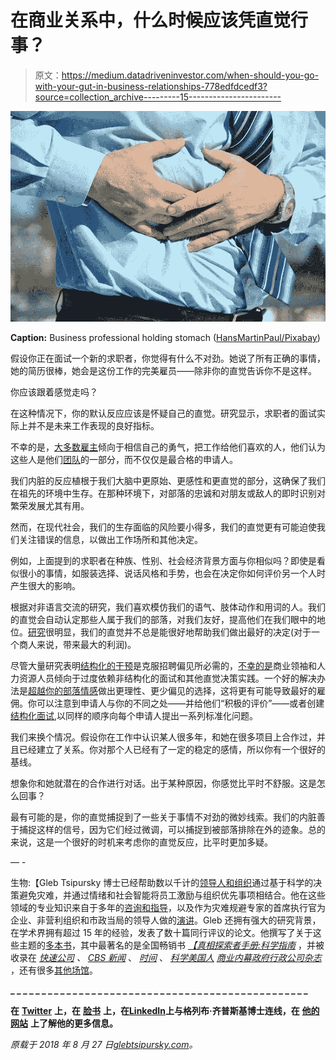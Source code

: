 # 在商业关系中，什么时候应该凭直觉行事？

> 原文：<https://medium.datadriveninvestor.com/when-should-you-go-with-your-gut-in-business-relationships-778edfdcedf3?source=collection_archive---------15----------------------->

![](img/31f209cfe9afb2efdda5134a79c8b650.png)

**Caption:** Business professional holding stomach ([HansMartinPaul/Pixabay](https://pixabay.com/en/abdominal-pain-attack-medical-2493327/))

假设你正在面试一个新的求职者，你觉得有什么不对劲。她说了所有正确的事情，她的简历很棒，她会是这份工作的完美雇员——除非你的直觉告诉你不是这样。

你应该跟着感觉走吗？

在这种情况下，你的默认反应应该是怀疑自己的直觉。研究显示，求职者的面试实际上并不是未来工作表现的良好指标。

不幸的是，[大多数雇主](https://www.prnewswire.com/news-releases/companies-not-ready-to-realize-promise-of-big-data-according-to-corporate-executive-board-129366398.html)倾向于相信自己的勇气，把工作给他们喜欢的人，他们认为这些人是他们[团队](http://journals.sagepub.com/doi/abs/10.1111/j.1467-9280.2008.02100.x)的一部分，而不仅仅是最合格的申请人。

我们内脏的反应植根于我们大脑中更原始、更感性和更直觉的部分，这确保了我们在祖先的环境中生存。在那种环境下，对部落的忠诚和对朋友或敌人的即时识别对繁荣发展尤其有用。

然而，在现代社会，我们的生存面临的风险要小得多，我们的直觉更有可能迫使我们关注错误的信息，以做出工作场所和其他决定。

例如，上面提到的求职者在种族、性别、社会经济背景方面与你相似吗？即使是看似很小的事情，如服装选择、说话风格和手势，也会在决定你如何评价另一个人时产生很大的影响。

根据对非语言交流的研究，我们喜欢模仿我们的语气、肢体动作和用词的人。我们的直觉会自动认定那些人属于我们的部落，对我们友好，提高他们在我们眼中的地位。[研究](https://www.ncjrs.gov/App/AbstractDB/AbstractDBDetails.aspx?id=209428)很明显，我们的直觉并不总是能很好地帮助我们做出最好的决定(对于一个商人来说，带来最大的利润)。

尽管大量研究表明[结构化的干预](https://www.ncbi.nlm.nih.gov/pmc/articles/PMC4554714/)是克服招聘偏见所必需的，[不幸的是](http://onlinelibrary.wiley.com/doi/10.1111/j.1754-9434.2008.00058.x/full)商业领袖和人力资源人员倾向于过度依赖非结构化的面试和其他直觉决策实践。一个好的解决办法是[超越你的部落情感](http://intentionalinsights.org/protect-your-relationships-by-cutting-off-your-anchors)做出更理性、更少偏见的选择，这将更有可能导致最好的雇佣。你可以注意到申请人与你的不同之处——并给他们“积极的评价”——或者创建[结构化面试](http://www.simplypsychology.org/interviews.html),以同样的顺序向每个申请人提出一系列标准化问题。

我们来换个情况。假设你在工作中认识某人很多年，和她在很多项目上合作过，并且已经建立了关系。你对那个人已经有了一定的稳定的感情，所以你有一个很好的基线。

想象你和她就潜在的合作进行对话。出于某种原因，你感觉比平时不舒服。这是怎么回事？

最有可能的是，你的直觉捕捉到了一些关于事情不对劲的微妙线索。我们的内脏善于捕捉这样的信号，因为它们经过微调，可以捕捉到被部落排除在外的迹象。总的来说，这是一个很好的时机来考虑你的直觉反应，比平时更加多疑。

— -

生物:【Gleb Tsipursky 博士已经帮助数以千计的[领导人和组织](http://glebtsipursky.com/testimonials/)通过基于科学的决策避免灾难，并通过情绪和社会智能将员工激励与组织优先事项相结合。他在这些领域的专业知识来自于多年的[咨询和指导](http://glebtsipursky.com/coaching/)，以及作为灾难规避专家的首席执行官为企业、非营利组织和市政当局的领导人做的[演讲](http://glebtsipursky.com/speaking/)。Gleb 还拥有强大的研究背景，在学术界拥有超过 15 年的经验，发表了数十篇同行评议的论文。他撰写了关于这些主题的[多本书](https://smile.amazon.com/Gleb-Tsipursky/e/B00SF051VK/ref=dp_byline_cont_ebooks_1)，其中最著名的是全国畅销书 [*【真相探索者手册:科学指南*](http://glebtsipursky.com/the-truth-seekers-handbook-a-science-based-guide/) ，并被收录在 [*快速公司*](https://www.fastcompany.com/40575508/why-go-with-your-gut-is-terrible-advice) *、* [*CBS 新闻*](https://www.cbsnews.com/video/study-says-taking-a-small-break-from-facebook-might-be-good-for-your-mental-health/) 、 [*时间*](http://time.com/4257876/wounded-warrior-project-scandal/) 、 [*科学美国人*](https://blogs.scientificamerican.com/observations/how-to-avoid-business-disasters-with-behavioral-science/) [*商业内幕*](http://www.businessinsider.com/how-to-handle-a-delusional-boss-who-makes-your-day-impossible-2017-11)[*政府行政*](http://www.govexec.com/excellence/promising-practices/2017/03/heres-why-your-gut-instinct-wrong-work-and-how-know-when-it-isnt/136104/)[*公司杂志*](https://www.inc.com/jessica-stillman/a-behavioral-scientist-explains-how-to-deal-with-people-who-believe-things-that-are-just-not-true.html) ，还有很多[其他场馆](http://glebtsipursky.com/media/)。

**_ _ _ _ _ _ _ _ _ _ _ _ _ _ _ _ _ _ _ _ _ _ _ _ _ _ _ _ _ _ _ _ _ _ _ _ _ _ _ _ _ _ _ _ _ _ _ _**

**在** [**Twitter**](https://twitter.com/Gleb_Tsipursky) **上，在** [**脸书**](https://www.facebook.com/Dr-Gleb-Tsipursky-468695349847623/?ref=br_tf) **上，在**[**LinkedIn**](https://www.linkedin.com/in/dr-gleb-tsipursky-89ab4b23)**上与格列布·齐普斯基博士连线，在** [**他的网站**](http://glebtsipursky.com/about/) **上了解他的更多信息。**

*原载于 2018 年 8 月 27 日*[*glebtsipursky.com*](http://glebtsipursky.com/when-should-you-go-with-your-gut-in-business-relationships/)*。*